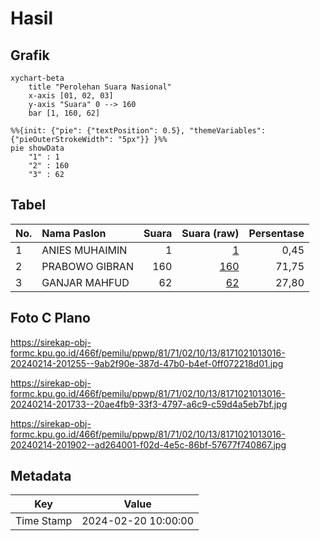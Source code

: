# Hasil

## Grafik

```mermaid
xychart-beta
    title "Perolehan Suara Nasional"
    x-axis [01, 02, 03]
    y-axis "Suara" 0 --> 160
    bar [1, 160, 62]
```

```mermaid
%%{init: {"pie": {"textPosition": 0.5}, "themeVariables": {"pieOuterStrokeWidth": "5px"}} }%%
pie showData
    "1" : 1
    "2" : 160
    "3" : 62
```

## Tabel

| No. | Nama Paslon    | Suara | Suara (raw) | Persentase |
|:--- |:-------------- | -----:| -----------:| ----------:|
| 1   | ANIES MUHAIMIN | 1     | [1][p-1]    | 0,45       |
| 2   | PRABOWO GIBRAN | 160   | [160][p-2]  | 71,75      |
| 3   | GANJAR MAHFUD  | 62    | [62][p-3]   | 27,80      |


[p-1]: https://github.com/gigit-pemilu/pemilu-2024/blob/main/pilpres/hitung-suara/sub/81-maluku/sub/71-kota-ambon/sub/02-sirimau/sub/1013-karang-panjang/sub/016-tps/sub/paslon-1.txt
[p-2]: https://github.com/gigit-pemilu/pemilu-2024/blob/main/pilpres/hitung-suara/sub/81-maluku/sub/71-kota-ambon/sub/02-sirimau/sub/1013-karang-panjang/sub/016-tps/sub/paslon-2.txt
[p-3]: https://github.com/gigit-pemilu/pemilu-2024/blob/main/pilpres/hitung-suara/sub/81-maluku/sub/71-kota-ambon/sub/02-sirimau/sub/1013-karang-panjang/sub/016-tps/sub/paslon-3.txt

## Foto C Plano

https://sirekap-obj-formc.kpu.go.id/466f/pemilu/ppwp/81/71/02/10/13/8171021013016-20240214-201255--9ab2f90e-387d-47b0-b4ef-0ff072218d01.jpg

https://sirekap-obj-formc.kpu.go.id/466f/pemilu/ppwp/81/71/02/10/13/8171021013016-20240214-201733--20ae4fb9-33f3-4797-a6c9-c59d4a5eb7bf.jpg

https://sirekap-obj-formc.kpu.go.id/466f/pemilu/ppwp/81/71/02/10/13/8171021013016-20240214-201902--ad264001-f02d-4e5c-86bf-57677f740867.jpg


## Metadata

| Key        | Value               |
| ---------- | ------------------- |
| Time Stamp | 2024-02-20 10:00:00 |



